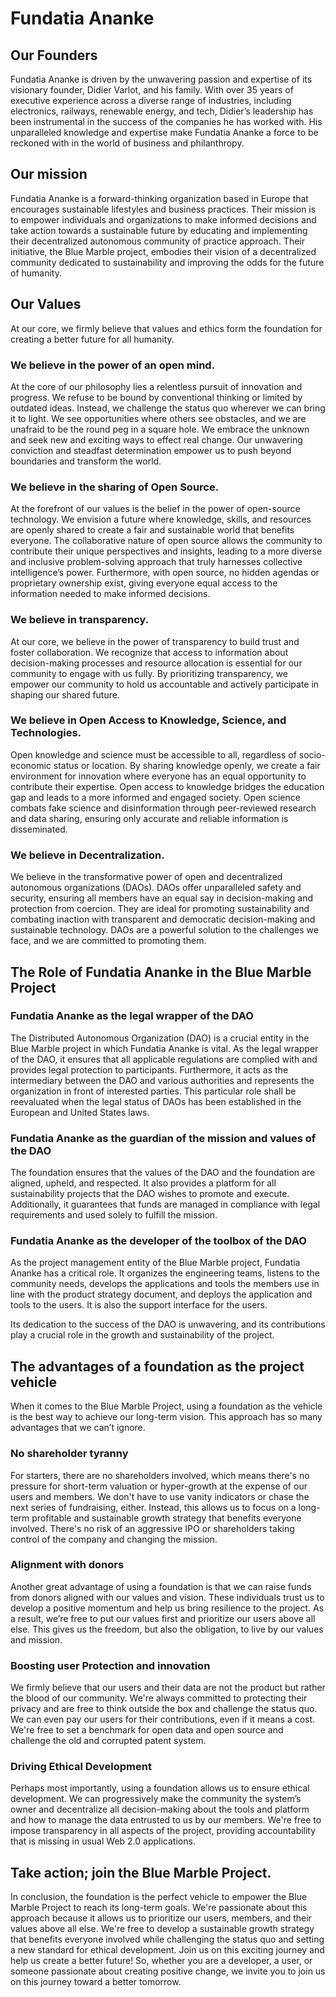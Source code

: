 # Fundatia Ananke
## Our Founders
Fundatia Ananke is driven by the unwavering passion and expertise of its visionary founder, Didier Varlot, and his family. With over 35 years of executive experience across a diverse range of industries, including electronics, railways, renewable energy, and tech, Didier’s leadership has been instrumental in the success of the companies he has worked with. His unparalleled knowledge and expertise make Fundatia Ananke a force to be reckoned with in the world of business and philanthropy.
## Our mission
Fundatia Ananke is a forward-thinking organization based in Europe that encourages sustainable lifestyles and business practices. 
Their mission is to empower individuals and organizations to make informed decisions and take action towards a sustainable future by educating and implementing their decentralized autonomous community of practice approach.
Their initiative, the Blue Marble project, embodies their vision of a decentralized community dedicated to sustainability and improving the odds for the future of humanity.
## Our Values
At our core, we firmly believe that values and ethics form the foundation for creating a better future for all humanity.
### We believe in the power of an open mind. 
At the core of our philosophy lies a relentless pursuit of innovation and progress. We refuse to be bound by conventional thinking or limited by outdated ideas. Instead, we challenge the status quo wherever we can bring it to light.
We see opportunities where others see obstacles, and we are unafraid to be the round peg in a square hole. 
We embrace the unknown and seek new and exciting ways to effect real change. Our unwavering conviction and steadfast determination empower us to push beyond boundaries and transform the world. 
### We believe in the sharing of Open Source. 
At the forefront of our values is the belief in the power of open-source technology. We envision a future where knowledge, skills, and resources are openly shared to create a fair and sustainable world that benefits everyone. 
The collaborative nature of open source allows the community to contribute their unique perspectives and insights, leading to a more diverse and inclusive problem-solving approach that truly harnesses collective intelligence’s power. Furthermore, with open source, no hidden agendas or proprietary ownership exist, giving everyone equal access to the information needed to make informed decisions. 
### We believe in transparency.
At our core, we believe in the power of transparency to build trust and foster collaboration. We recognize that access to information about decision-making processes and resource allocation is essential for our community to engage with us fully. By prioritizing transparency, we empower our community to hold us accountable and actively participate in shaping our shared future. 
### We believe in Open Access to Knowledge, Science, and Technologies. 
Open knowledge and science must be accessible to all, regardless of socio-economic status or location. By sharing knowledge openly, we create a fair environment for innovation where everyone has an equal opportunity to contribute their expertise. Open access to knowledge bridges the education gap and leads to a more informed and engaged society. Open science combats fake science and disinformation through peer-reviewed research and data sharing, ensuring only accurate and reliable information is disseminated.
### We believe in Decentralization.
We believe in the transformative power of open and decentralized autonomous organizations (DAOs). DAOs offer unparalleled safety and security, ensuring all members have an equal say in decision-making and protection from coercion. They are ideal for promoting sustainability and combating inaction with transparent and democratic decision-making and sustainable technology. DAOs are a powerful solution to the challenges we face, and we are committed to promoting them.
## The Role of Fundatia Ananke in the Blue Marble Project
### Fundatia Ananke as the legal wrapper of the DAO
The Distributed Autonomous Organization (DAO) is a crucial entity in the Blue Marble project in which Fundatia Ananke is vital. 
As the legal wrapper of the DAO, it ensures that all applicable regulations are complied with and provides legal protection to participants. 
Furthermore, it acts as the intermediary between the DAO and various authorities and represents the organization in front of interested parties. 
This particular role shall be reevaluated when the legal status of DAOs has been established in the European and United States laws.
### Fundatia Ananke as the guardian of the mission and values of the DAO
The foundation ensures that the values of the DAO and the foundation are aligned, upheld, and respected. 
It also provides a platform for all sustainability projects that the DAO wishes to promote and execute. 
Additionally, it guarantees that funds are managed in compliance with legal requirements and used solely to fulfill the mission.
### Fundatia Ananke as the developer of the toolbox of the DAO
As the project management entity of the Blue Marble project, Fundatia Ananke has a critical role. 
It organizes the engineering teams, listens to the community needs, develops the applications and tools the members use in line with the product strategy document, and deploys the application and tools to the users. It is also the support interface for the users.

Its dedication to the success of the DAO is unwavering, and its contributions play a crucial role in the growth and sustainability of the project.
## The advantages of a  foundation as the project vehicle
When it comes to the Blue Marble Project, using a foundation as the vehicle is the best way to achieve our long-term vision. This approach has so many advantages that we can’t ignore. 
### No shareholder tyranny 
For starters, there are no shareholders involved, which means there's no pressure for short-term valuation or hyper-growth at the expense of our users and members. 
We don't have to use vanity indicators or chase the next series of fundraising, either. 
Instead, this allows us to focus on a long-term profitable and sustainable growth strategy that benefits everyone involved. 
There's no risk of an aggressive IPO or shareholders taking control of the company and changing the mission.
### Alignment with donors 
Another great advantage of using a foundation is that we can raise funds from donors aligned with our values and vision. 
These individuals trust us to develop a positive momentum and help us bring resilience to the project. 
As a result, we’re free to put our values first and prioritize our users above all else. 
This gives us the freedom, but also the obligation, to live by our values and mission.
### Boosting user Protection and innovation
We firmly believe that our users and their data are not the product but rather the blood of our community. 
We're always committed to protecting their privacy and are free to think outside the box and challenge the status quo. 
We can even pay our users for their contributions, even if it means a cost. 
We're free to set a benchmark for open data and open source and challenge the old and corrupted patent system.
### Driving Ethical Development
Perhaps most importantly, using a foundation allows us to ensure ethical development. We can progressively make the community the system’s owner and decentralize all decision-making about the tools and platform and how to manage the data entrusted to us by our members. 
We're free to impose transparency in all aspects of the project, providing accountability that is missing in usual Web 2.0 applications.
## Take action; join the Blue Marble Project.
In conclusion, the foundation is the perfect vehicle to empower the Blue Marble Project to reach its long-term goals.
We're passionate about this approach because it allows us to prioritize our users, members, and their values above all else. 
We're free to develop a sustainable growth strategy that benefits everyone involved while challenging the status quo and setting a new standard for ethical development. 
Join us on this exciting journey and help us create a better future!
So, whether you are a developer, a user, or someone passionate about creating positive change, we invite you to join us on this journey toward a better tomorrow. 

